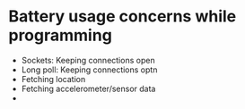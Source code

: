 Battery usage concerns while programming
=======

- Sockets: Keeping connections open
- Long poll: Keeping connections optn
- Fetching location
- Fetching accelerometer/sensor data
- 
